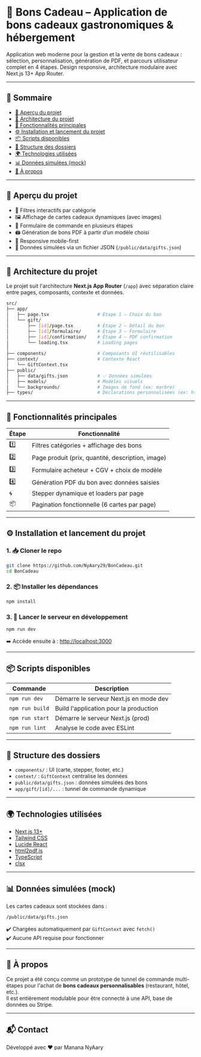 # 🎁 Bons Cadeau – Application de bons cadeaux gastronomiques & hébergement

Application web moderne pour la gestion et la vente de bons cadeaux : sélection, personnalisation, génération de PDF, et parcours utilisateur complet en 4 étapes. Design responsive, architecture modulaire avec Next.js 13+ App Router.

---

## 🧭 Sommaire

- [📸 Aperçu du projet](#-aperçu-du-projet)
- [🧱 Architecture du projet](#-architecture-du-projet)
- [🚀 Fonctionnalités principales](#-fonctionnalités-principales)
- [⚙️ Installation et lancement du projet](#️-installation-et-lancement-du-projet)
- [📦 Scripts disponibles](#-scripts-disponibles)
- [📁 Structure des dossiers](#-structure-des-dossiers)
- [🌍 Technologies utilisées](#-technologies-utilisées)
- [📊 Données simulées (mock)](#-données-simulées-mock)
- [📝 À propos](#-à-propos)

---

## 📸 Aperçu du projet

- 🔎 Filtres interactifs par catégorie
- 🖼️ Affichage de cartes cadeaux dynamiques (avec images)
- 📝 Formulaire de commande en plusieurs étapes
- 🖨️ Génération de bons PDF à partir d’un modèle choisi
- 📱 Responsive mobile-first
- 🔁 Données simulées via un fichier JSON (`/public/data/gifts.json`)

---

## 🧱 Architecture du projet

Le projet suit l'architecture **Next.js App Router** (`/app`) avec séparation claire entre pages, composants, contexte et données.

```bash
src/
├── app/
│   ├── page.tsx                  # Étape 1 – Choix du bon
│   └── gift/
│       ├── [id]/page.tsx         # Étape 2 – Détail du bon
│       ├── [id]/formulaire/      # Étape 3 – Formulaire
│       ├── [id]/confirmation/    # Étape 4 – PDF confirmation
│       └── loading.tsx           # Loading pages
│
├── components/                   # Composants UI réutilisables
├── context/                      # Contexte React
│   └── GiftContext.tsx
├── public/
│   ├── data/gifts.json           # ✅ Données simulées
│   ├── models/                   # Modèles visuels
│   └── backgrounds/              # Images de fond (ex: marbre)
├── types/                        # Déclarations personnalisées (ex: html2pdf)
```

---

## 🚀 Fonctionnalités principales

| Étape | Fonctionnalité |
|-------|----------------|
| 1️⃣ | Filtres catégories + affichage des bons |
| 2️⃣ | Page produit (prix, quantité, description, image) |
| 3️⃣ | Formulaire acheteur + CGV + choix de modèle |
| 4️⃣ | Génération PDF du bon avec données saisies |
| 🌀 | Stepper dynamique et loaders par page |
| 📦 | Pagination fonctionnelle (6 cartes par page) |

---

## ⚙️ Installation et lancement du projet

### 1. 📥 Cloner le repo

```bash
git clone https://github.com/NyAary29/BonCadeau.git
cd BonCadeau
```

### 2. 📦 Installer les dépendances

```bash
npm install
```

### 3. 🚀 Lancer le serveur en développement

```bash
npm run dev
```

➡️ Accède ensuite à : [http://localhost:3000](http://localhost:3000)

---

## 📦 Scripts disponibles

| Commande         | Description                                      |
|------------------|--------------------------------------------------|
| `npm run dev`    | Démarre le serveur Next.js en mode dev          |
| `npm run build`  | Build l'application pour la production           |
| `npm run start`  | Démarre le serveur Next.js (prod)               |
| `npm run lint`   | Analyse le code avec ESLint                      |

---

## 📁 Structure des dossiers

- `components/` : UI (carte, stepper, footer, etc.)
- `context/` : `GiftContext` centralise les données
- `public/data/gifts.json` : données simulées des bons
- `app/gift/[id]/...` : tunnel de commande dynamique

---

## 🌍 Technologies utilisées

- [Next.js 13+](https://nextjs.org/)
- [Tailwind CSS](https://tailwindcss.com/)
- [Lucide React](https://lucide.dev/)
- [html2pdf.js](https://github.com/eKoopmans/html2pdf)
- [TypeScript](https://www.typescriptlang.org/)
- [clsx](https://www.npmjs.com/package/clsx)

---

## 📊 Données simulées (mock)

Les cartes cadeaux sont stockées dans :

```bash
/public/data/gifts.json
```

✔️ Chargées automatiquement par `GiftContext` avec `fetch()`  
✔️ Aucune API requise pour fonctionner

---

## 📝 À propos

Ce projet a été conçu comme un prototype de tunnel de commande multi-étapes pour l'achat de **bons cadeaux personnalisables** (restaurant, hôtel, etc.).  
Il est entièrement modulable pour être connecté à une API, base de données ou Stripe.

---

## 📬 Contact

Développé avec ❤️ par Manana NyAary 
